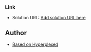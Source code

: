 ### Link

- Solution URL: [Add solution URL here](https://darling-panda-c61986.netlify.app)


## Author

- [Based on Hyperplexed](https://www.youtube.com/watch?v=owpaafxvkjU&t=7s)
